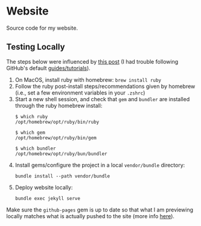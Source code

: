 # Website

Source code for my website.

## Testing Locally

The steps below were influenced by [this post](https://michaelriedl.com/2021/06/11/testing-jekyll.html) (I had trouble following GitHub's default [guides/tutorials](https://docs.github.com/en/pages/setting-up-a-github-pages-site-with-jekyll/testing-your-github-pages-site-locally-with-jekyll)).

1. On MacOS, install ruby with homebrew: `brew install ruby`
1. Follow the ruby post-install steps/recommendations given by homebrew (i.e., set a few environment variables in your `.zshrc`)
1. Start a new shell session, and check that `gem` and `bundler` are installed through the ruby homebrew install:
    ```
    $ which ruby
    /opt/homebrew/opt/ruby/bin/ruby

    $ which gem
    /opt/homebrew/opt/ruby/bin/gem

    $ which bundler
    /opt/homebrew/opt/ruby/bun/bundler
    ```
1. Install gems/configure the project in a local `vendor/bundle` directory:
    ```
    bundle install --path vendor/bundle
    ```
1. Deploy website locally:
    ```
    bundle exec jekyll serve
    ```

Make sure the `github-pages` gem is up to date so that what I am previewing locally matches what is actually pushed to the site (more info [here](https://docs.github.com/en/pages/setting-up-a-github-pages-site-with-jekyll/testing-your-github-pages-site-locally-with-jekyll#updating-the-github-pages-gem)).
